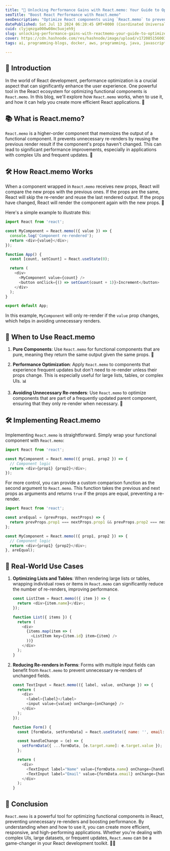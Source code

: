 ```yaml
---
title: "🚀 Unlocking Performance Gains with React.memo: Your Guide to Optimized React Components 🧠✨"
seoTitle: "Boost React Performance with React.memo"
seoDescription: "Optimize React components using `React.memo` to prevent unnecessary re-renders and boost performance in your applications"
datePublished: Sat Jul 13 2024 06:20:45 GMT+0000 (Coordinated Universal Time)
cuid: clyjqmzga000w08mc5uojeh9j
slug: unlocking-performance-gains-with-reactmemo-your-guide-to-optimized-react-components
cover: https://cdn.hashnode.com/res/hashnode/image/upload/v1720851560032/f5375247-7b76-4044-b690-e4ee1ce3f992.png
tags: ai, programming-blogs, docker, aws, programming, java, javascript, python, web-development, nodejs, machine-learning, webdev, developer, reactjs, devops

---
```


## 🧠 Introduction

In the world of React development, performance optimization is a crucial aspect that can significantly enhance the user experience. One powerful tool in the React ecosystem for optimizing functional components is `React.memo`. In this blog, we'll explore how `React.memo` works, when to use it, and how it can help you create more efficient React applications. 🌟

## 📚 What is React.memo?

`React.memo` is a higher-order component that memoizes the output of a functional component. It prevents unnecessary re-renders by reusing the previous render result if the component's props haven't changed. This can lead to significant performance improvements, especially in applications with complex UIs and frequent updates. 🚀

## 🛠️ How React.memo Works

When a component wrapped in `React.memo` receives new props, React will compare the new props with the previous ones. If the props are the same, React will skip the re-render and reuse the last rendered output. If the props have changed, React will render the component again with the new props. 🧩

Here's a simple example to illustrate this:

```javascript
import React from 'react';

const MyComponent = React.memo(({ value }) => {
  console.log('Component re-rendered');
  return <div>{value}</div>;
});

function App() {
  const [count, setCount] = React.useState(0);

  return (
    <div>
      <MyComponent value={count} />
      <button onClick={() => setCount(count + 1)}>Increment</button>
    </div>
  );
}

export default App;
```

In this example, `MyComponent` will only re-render if the `value` prop changes, which helps in avoiding unnecessary renders.

## 🌟 When to Use React.memo

1. **Pure Components**: Use `React.memo` for functional components that are pure, meaning they return the same output given the same props. 🧩
    
2. **Performance Optimization**: Apply `React.memo` to components that experience frequent updates but don't need to re-render unless their props change. This is especially useful for large lists, tables, or complex UIs. 📊
    
3. **Avoiding Unnecessary Re-renders**: Use `React.memo` to optimize components that are part of a frequently updated parent component, ensuring that they only re-render when necessary. 🔄
    

## 🛠️ Implementing React.memo

Implementing `React.memo` is straightforward. Simply wrap your functional component with `React.memo`:

```javascript
import React from 'react';

const MyComponent = React.memo(({ prop1, prop2 }) => {
  // Component logic
  return <div>{prop1} {prop2}</div>;
});
```

For more control, you can provide a custom comparison function as the second argument to `React.memo`. This function takes the previous and next props as arguments and returns `true` if the props are equal, preventing a re-render.

```javascript
import React from 'react';

const areEqual = (prevProps, nextProps) => {
  return prevProps.prop1 === nextProps.prop1 && prevProps.prop2 === nextProps.prop2;
};

const MyComponent = React.memo(({ prop1, prop2 }) => {
  // Component logic
  return <div>{prop1} {prop2}</div>;
}, areEqual);
```

## 🌟 Real-World Use Cases

1. **Optimizing Lists and Tables**: When rendering large lists or tables, wrapping individual rows or items in `React.memo` can significantly reduce the number of re-renders, improving performance.
    
    ```javascript
    const ListItem = React.memo(({ item }) => {
      return <div>{item.name}</div>;
    });
    
    function List({ items }) {
      return (
        <div>
          {items.map(item => (
            <ListItem key={item.id} item={item} />
          ))}
        </div>
      );
    }
    ```
    
2. **Reducing Re-renders in Forms**: Forms with multiple input fields can benefit from `React.memo` to prevent unnecessary re-renders of unchanged fields.
    
    ```javascript
    const TextInput = React.memo(({ label, value, onChange }) => {
      return (
        <div>
          <label>{label}</label>
          <input value={value} onChange={onChange} />
        </div>
      );
    });
    
    function Form() {
      const [formData, setFormData] = React.useState({ name: '', email: '' });
    
      const handleChange = (e) => {
        setFormData({ ...formData, [e.target.name]: e.target.value });
      };
    
      return (
        <div>
          <TextInput label="Name" value={formData.name} onChange={handleChange} />
          <TextInput label="Email" value={formData.email} onChange={handleChange} />
        </div>
      );
    }
    ```
    

## 🌟 Conclusion

`React.memo` is a powerful tool for optimizing functional components in React, preventing unnecessary re-renders and boosting performance. By understanding when and how to use it, you can create more efficient, responsive, and high-performing applications. Whether you're dealing with complex UIs, large datasets, or frequent updates, `React.memo` can be a game-changer in your React development toolkit. 🚀✨
